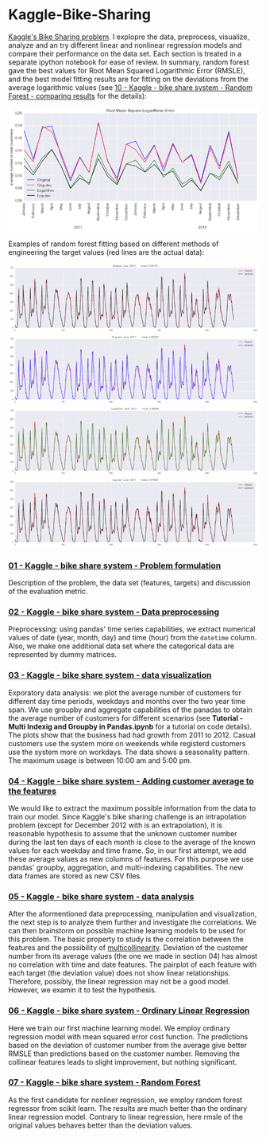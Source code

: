 # Kaggle-Bike-Sharing
[Kaggle's Bike Sharing problem](https://www.kaggle.com/c/bike-sharing-demand). I explopre the data, preprocess, visualize, analyze and an try different linear and nonlinear regression models and compare their performance on the data set. Each section is treated in a separate ipython notebook for ease of review. In summary, random forest gave the best values for Root Mean Squared Logarithmic Error (RMSLE), and the best model fitting results are for fitting on the deviations from the average logarithmic values (see 
[10 - Kaggle - bike share system - Random Forest - comparing results](https://github.com/AmirNi2016/Kaggle-Bike-Sharing/blob/master/10%20-%20Kaggle%20-%20bike%20share%20system%20-%20Random%20Forest%20-%20comparing%20results.ipynb) for the details):

![packed spheres in a box](rmsle.png)

Examples of random forest fitting based on different methods of engineering the target values (red lines are the actual data):

![packed spheres in a box](Original.png)
![packed spheres in a box](Orig-dev.png)
![packed spheres in a box](logarithm.png)
![packed spheres in a box](log-dev.png)




### [01 - Kaggle - bike share system -  Problem formulation](https://github.com/AmirNi2016/Kaggle-Bike-Sharing/blob/master/01%20-%20Kaggle%20-%20bike%20share%20system%20-%20problem%20formulation.ipynb)
Description of the problem, the data set (features, targets) and discussion of the evaluation metric.

### [02 - Kaggle - bike share system - Data preprocessing](https://github.com/AmirNi2016/Kaggle-Bike-Sharing/blob/master/02%20-%20Kaggle%20-%20bike%20share%20system%20-%20data%20preprocessing.ipynb)
Preprocessing: using pandas' time series capabilities, we extract numerical values of date (year, month, day) and time (hour) from the `datetime` column. Also, we make one additional data set where the categorical data are represented by dummy matrices.

### [03 - Kaggle - bike share system - data visualization](https://github.com/AmirNi2016/Kaggle-Bike-Sharing/blob/master/03%20-%20Kaggle%20-%20bike%20share%20system%20-%20data%20visualization.ipynb)
Exporatory data analysis: we plot the average number of customers for different day time periods, weekdays and months over the two year time span. We use groupby and aggregate capabilities of the panadas to obtain the average number of customers for different scenarios (see **Tutorial - Multi Indexig and Groupby in Pandas.ipynb** for a tutorial on code details).
The plots show that the business had had growth from 2011 to 2012. Casual customers use the system more on weekends while registerd customers use the system more on workdays. The data shows a seasonality pattern. The maximum usage is between 10:00 am and 5:00 pm. 

### [04 - Kaggle - bike share system - Adding customer average to the features](https://github.com/AmirNi2016/Kaggle-Bike-Sharing/blob/master/04%20-%20Kaggle%20-%20bike%20share%20system%20-%20Adding%20customer%20average%20to%20the%20features.ipynb)
We would like to extract the maximum possible information from the data to train our model. Since Kaggle's bike sharing challenge is an intrapolation problem (except for December 2012 with is an extrapolation), it is reasonable hypothesis to assume that the unknown customer number during the last ten days of each month is close to the average of the known values for each weekday and time frame. So, in our first attempt, we add these average values as new columns of features. For this purpose we use pandas' groupby, aggregation, and multi-indexing capabilities. The new data frames are stored as new CSV files.

### [05 - Kaggle - bike share system - data analysis](https://github.com/AmirNi2016/Kaggle-Bike-Sharing/blob/master/05%20-%20Kaggle%20-%20bike%20share%20system%20-%20data%20analysis.ipynb)
After the aformentioned data preprocessing, manipulation and visualization, the next step is to analyze them further and investigate the correlations. We can then brainstorm on possible machine learning models to be used for this problem. The basic property to study is the correlation between the features and the possibility of [multicollinearity](https://en.wikipedia.org/wiki/Multicollinearity). Deviation of the customer number from its average values (the one we made in section 04) has almost no correlation with time and date features. The pairplot of each feature with each target (the deviation value) does not show linear relationships. Therefore, possibly, the linear regression may not be a good model. However, we examin it to test the hypothesis.  

### [06 - Kaggle - bike share system - Ordinary Linear Regression](https://github.com/AmirNi2016/Kaggle-Bike-Sharing/blob/master/06%20-%20Kaggle%20-%20bike%20share%20system%20-%20Ordinary%20Linear%20Regression.ipynb)
Here we train our first machine learning model. We employ ordinary regression model with mean squared error cost function. The predictions based on the deviation of customer number from the average give better RMSLE than predictions based on the customer number. Removing the collinear features leads to slight improvement, but nothing significant.

### [07 - Kaggle - bike share system - Random Forest](https://github.com/AmirNi2016/Kaggle-Bike-Sharing/blob/master/07%20-%20Kaggle%20-%20bike%20share%20system%20-%20Random%20Forest.ipynb)
As the first candidate for nonliner regression, we employ random forest regressor from scikit learn. The results are much better than the ordinary linear regression model. Contrary to linear regression, here rmsle of the original values behaves better than the deviation values.






